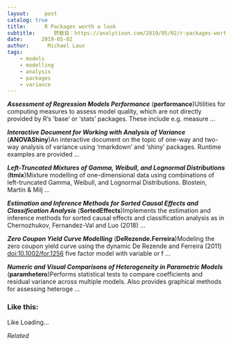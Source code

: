```yaml
---
layout:     post
catalog: true
title:      R Packages worth a look
subtitle:      转载自：https://analytixon.com/2019/05/02/r-packages-worth-a-look-1503/
date:      2019-05-02
author:      Michael Laux
tags:
    - models
    - modelling
    - analysis
    - packages
    - variance
---
```


***Assessment of Regression Models Performance*** (**performance**)Utilities for computing measures to assess model quality, which are not directly provided by R’s ‘base’ or ‘stats’ packages. These include e.g. measure …

***Interactive Document for Working with Analysis of Variance*** (**ANOVAShiny**)An interactive document on the topic of one-way and two-way analysis of variance using ‘rmarkdown’ and ‘shiny’ packages. Runtime examples are provided …

***Left-Truncated Mixtures of Gamma, Weibull, and Lognormal Distributions*** (**ltmix**)Mixture modelling of one-dimensional data using combinations of left-truncated Gamma, Weibull, and Lognormal Distributions. Blostein, Martin & Milj …

***Estimation and Inference Methods for Sorted Causal Effects and Classification Analysis*** (**SortedEffects**)Implements the estimation and inference methods for sorted causal effects and classification analysis as in Chernozhukov, Fernandez-Val and Luo (2018) …

***Zero Coupon Yield Curve Modelling*** (**DeRezende.Ferreira**)Modeling the zero coupon yield curve using the dynamic De Rezende and Ferreira (2011) <doi:10.1002/for.1256> five factor model with variable or f …

***Numeric and Visual Comparisons of Heterogeneity in Parametric Models*** (**paramhetero**)Performs statistical tests to compare coefficients and residual variance across multiple models. Also provides graphical methods for assessing heteroge …





### Like this:

Like Loading...


*Related*

